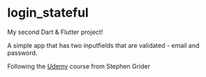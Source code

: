 # login_stateful

My second Dart & Flutter project!

A simple app that has two inputfields that are validated - email and password.

Following the [Udemy](https://www.udemy.com/course/dart-and-flutter-the-complete-developers-guide) course from Stephen Grider
